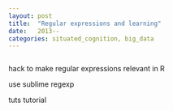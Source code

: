```yaml
---
layout: post
title:  "Regular expressions and learning"
date:   2013--
categories: situated_cognition, big_data
---
```


![]()

hack to make regular expressions relevant in R

use sublime regexp

tuts tutorial